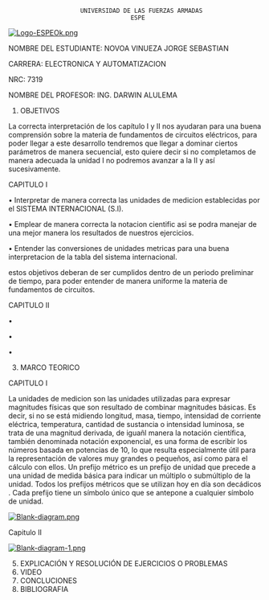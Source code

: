                         UNIVERSIDAD DE LAS FUERZAS ARMADAS 
                                      ESPE
  [![Logo-ESPEOk.png](https://i.postimg.cc/P5XdL97z/Logo-ESPEOk.png)](https://postimg.cc/HVhqRZdV)
                                                                        





NOMBRE DEL ESTUDIANTE: NOVOA VINUEZA JORGE SEBASTIAN 
  
CARRERA: ELECTRONICA Y AUTOMATIZACION 

NRC: 7319

NOMBRE DEL PROFESOR: ING. DARWIN ALULEMA






1. OBJETIVOS

La correcta interpretación de los capítulo I y II nos ayudaran para una buena comprensión sobre la materia de fundamentos de circuitos eléctricos, para poder llegar a este desarrollo tendremos que llegar a dominar ciertos parámetros de manera secuencial, esto quiere decir si no completamos de manera adecuada la unidad I no podremos avanzar a la II y así sucesivamente.
  
  CAPITULO I 
  
  • Interpretar de manera correcta las unidades de medicion establecidas por el SISTEMA INTERNACIONAL (S.I).
  
  • Emplear de manera correcta la notacion cientific asi se podra manejar de una mejor manera los resultados de nuestros ejercicios.
  
  • Entender las conversiones de unidades metricas para una buena interpretacion de la tabla del sistema internacional.

estos objetivos deberan de ser cumplidos dentro de un periodo preliminar de tiempo, para poder entender de manera uniforme la materia de fundamentos de circuitos.
  
  
  CAPITULO II
  
  •
  
  •
  
  •

3. MARCO TEORICO

CAPITULO I

La unidades de medicion son las unidades utilizadas para expresar magnitudes físicas que son resultado de combinar magnitudes básicas. Es decir, si no se está midiendo longitud, masa, tiempo, intensidad de corriente eléctrica, temperatura, cantidad de sustancia o intensidad luminosa, se trata de una magnitud derivada, de iguañl manera la notación científica, también denominada notación exponencial, es una forma de escribir los números basada en potencias de 10, lo que resulta especialmente útil para la representación de valores muy grandes o pequeños, así como para el cálculo con ellos. Un prefijo métrico es un prefijo de unidad que precede a una unidad de medida básica para indicar un múltiplo o submúltiplo de la unidad. Todos los prefijos métricos que se utilizan hoy en día son decádicos . Cada prefijo tiene un símbolo único que se antepone a cualquier símbolo de unidad.


[![Blank-diagram.png](https://i.postimg.cc/1X25zN7n/Blank-diagram.png)](https://postimg.cc/CnCVPdgS)


Capitulo II

[![Blank-diagram-1.png](https://i.postimg.cc/fyyC1Xq2/Blank-diagram-1.png)](https://postimg.cc/K3XtMK2B)


5. EXPLICACIÓN Y RESOLUCIÓN DE EJERCICIOS O PROBLEMAS
6. VIDEO
7. CONCLUCIONES 
8. BIBLIOGRAFIA


  
